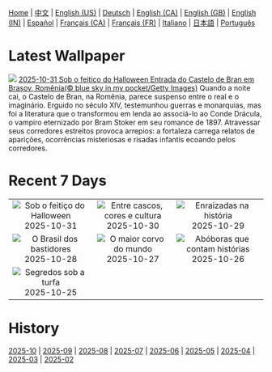 [Home](../README.md) | [中文](zh-CN.md) | [English (US)](en-US.md) | [Deutsch](de-DE.md) | [English (CA)](en-CA.md) | [English (GB)](en-GB.md) | [English (IN)](en-IN.md) | [Español](es-ES.md) | [Français (CA)](fr-CA.md) | [Français (FR)](fr-FR.md) | [Italiano](it-IT.md) | [日本語](ja-JP.md) | [Português](pt-BR.md)

# Latest Wallpaper
![](https://www.bing.com/th?id=OHR.BranCastle_PT-BR1477730083_UHD.jpg)
[2025-10-31 Sob o feitiço do Halloween Entrada do Castelo de Bran em Brașov, Romênia(© blue sky in my  pocket/Getty Images)](https://www.bing.com/th?id=OHR.BranCastle_PT-BR1477730083_UHD.jpg)
Quando a noite cai, o Castelo de Bran, na Romênia, parece suspenso entre o real e o imaginário. Erguido no século XIV, testemunhou guerras e monarquias, mas foi a literatura que o transformou em lenda ao associá-lo ao Conde Drácula, o vampiro eternizado por Bram Stoker em seu romance de 1897. Atravessar seus corredores estreitos provoca arrepios: a fortaleza carrega relatos de aparições, ocorrências misteriosas e risadas infantis ecoando pelos corredores.

# Recent 7 Days
|  |  |  |
|:---:|:---:|:---:|
| ![](https://www.bing.com/th?id=OHR.BranCastle_PT-BR1477730083_400x240.jpg "Sob o feitiço do Halloween") 2025-10-31 | ![](https://www.bing.com/th?id=OHR.PushkarFair_PT-BR6477108877_400x240.jpg "Entre cascos, cores e cultura") 2025-10-30 | ![](https://www.bing.com/th?id=OHR.FanalForest_PT-BR7092033197_400x240.jpg "Enraizadas na história") 2025-10-29 |
| ![](https://www.bing.com/th?id=OHR.PublicServ_PT-BR4483210857_400x240.jpg "O Brasil dos bastidores") 2025-10-28 | ![](https://www.bing.com/th?id=OHR.AfricanRaven_PT-BR7550569316_400x240.jpg "O maior corvo do mundo") 2025-10-27 | ![](https://www.bing.com/th?id=OHR.PumpkinFarm_PT-BR8901400722_400x240.jpg "Abóboras que contam histórias") 2025-10-26 |
| ![](https://www.bing.com/th?id=OHR.MartimoaapaFinland_PT-BR1421304664_400x240.jpg "Segredos sob a turfa") 2025-10-25 |  |  |

# History
[2025-10](../archives/wallpaper/pt-BR/w_2025_10.md) | [2025-09](../archives/wallpaper/pt-BR/w_2025_09.md) | [2025-08](../archives/wallpaper/pt-BR/w_2025_08.md) | [2025-07](../archives/wallpaper/pt-BR/w_2025_07.md) | [2025-06](../archives/wallpaper/pt-BR/w_2025_06.md) | [2025-05](../archives/wallpaper/pt-BR/w_2025_05.md) | [2025-04](../archives/wallpaper/pt-BR/w_2025_04.md) | [2025-03](../archives/wallpaper/pt-BR/w_2025_03.md) | [2025-02](../archives/wallpaper/pt-BR/w_2025_02.md)
